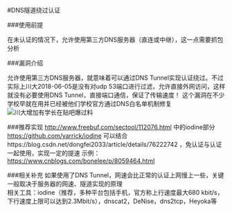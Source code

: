 #DNS隧道绕过认证

###使用前提

在未认证的情况下，允许使用第三方DNS服务器（直连或中继），这一点需要抓包分析


###漏洞介绍

允许使用第三方DNS服务器，就意味着可以通过DNS Tunnel实现认证绕过。不过实际上川大2018-06-05是没有对udp 53端口进行过滤，允许直接外网访问，这样就没有必要使用DNS Tunnel，直接端口通信，保证了传输速度！
这个漏洞在不少学校早就在用并已经被他们学校官方通过DNS白名单机制修复 ![川大增加有学长在贴吧爆过料](http://tieba.baidu.com/p/4800997443)

###推荐实现
http://www.freebuf.com/sectool/112076.html 中的iodine部分
https://github.com/yarrick/iodine
可以结合https://blog.csdn.net/dongfei2033/article/details/76222742 ，免认证与认证一起使用，实现一定的提速
示例：https://www.cnblogs.com/bonelee/p/8059464.html

###相关补充
如果使用了DNS Tunnel，网速会比正常的认证上网慢上一些，关键一般取决于服务器的网速、隧道实现的原理  
相关工具：iodine（推荐，多种平台包括手机，官方称上行速度最大680 kbit/s，下行速度上限可以达到2.3Mbit/s），dnscat2，DeNise，dns2tcp，Heyoka等  
